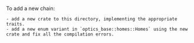 To add a new chain:

    - add a new crate to this directory, implementing the appropriate traits.
    - add a new enum variant in `optics_base::homes::Homes` using the new crate and fix all the compilation errors.
